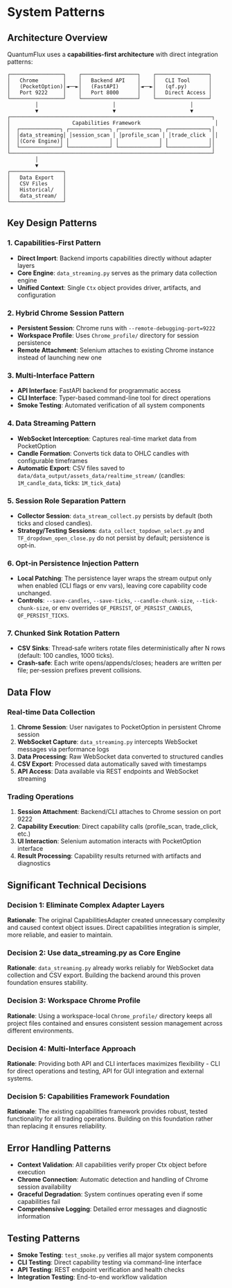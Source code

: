 # System Patterns

## Architecture Overview
QuantumFlux uses a **capabilities-first architecture** with direct integration patterns:

```
┌─────────────────┐    ┌──────────────────┐    ┌─────────────────┐
│   Chrome        │    │   Backend API    │    │   CLI Tool      │
│   (PocketOption)│◄──►│   (FastAPI)      │◄──►│   (qf.py)       │
│   Port 9222     │    │   Port 8000      │    │   Direct Access │
└─────────────────┘    └──────────────────┘    └─────────────────┘
         │                        │                        │
         ▼                        ▼                        ▼
┌─────────────────────────────────────────────────────────────────┐
│                    Capabilities Framework                        │
│  ┌─────────────┐ ┌─────────────┐ ┌─────────────┐ ┌─────────────┐│
│  │data_streaming│ │session_scan │ │profile_scan │ │trade_click  ││
│  │(Core Engine)│ │             │ │             │ │             ││
│  └─────────────┘ └─────────────┘ └─────────────┘ └─────────────┘│
└─────────────────────────────────────────────────────────────────┘
         │
         ▼
┌─────────────────┐
│   Data Export   │
│   CSV Files     │
│   Historical/   │
│   data_stream/  │
└─────────────────┘
```

## Key Design Patterns

### 1. Capabilities-First Pattern
- **Direct Import**: Backend imports capabilities directly without adapter layers
- **Core Engine**: `data_streaming.py` serves as the primary data collection engine
- **Unified Context**: Single `Ctx` object provides driver, artifacts, and configuration

### 2. Hybrid Chrome Session Pattern
- **Persistent Session**: Chrome runs with `--remote-debugging-port=9222`
- **Workspace Profile**: Uses `Chrome_profile/` directory for session persistence
- **Remote Attachment**: Selenium attaches to existing Chrome instance instead of launching new one

### 3. Multi-Interface Pattern
- **API Interface**: FastAPI backend for programmatic access
- **CLI Interface**: Typer-based command-line tool for direct operations
- **Smoke Testing**: Automated verification of all system components

### 4. Data Streaming Pattern
- **WebSocket Interception**: Captures real-time market data from PocketOption
- **Candle Formation**: Converts tick data to OHLC candles with configurable timeframes
- **Automatic Export**: CSV files saved to `data/data_output/assets_data/realtime_stream/` (candles: `1M_candle_data`, ticks: `1M_tick_data`)

### 5. Session Role Separation Pattern
- **Collector Session**: `data_stream_collect.py` persists by default (both ticks and closed candles).
- **Strategy/Testing Sessions**: `data_collect_topdown_select.py` and `TF_dropdown_open_close.py` do not persist by default; persistence is opt‑in.

### 6. Opt‑in Persistence Injection Pattern
- **Local Patching**: The persistence layer wraps the stream output only when enabled (CLI flags or env vars), leaving core capability code unchanged.
- **Controls**: `--save-candles`, `--save-ticks`, `--candle-chunk-size`, `--tick-chunk-size`, or env overrides `QF_PERSIST`, `QF_PERSIST_CANDLES`, `QF_PERSIST_TICKS`.

### 7. Chunked Sink Rotation Pattern
- **CSV Sinks**: Thread‑safe writers rotate files deterministically after N rows (default: 100 candles, 1000 ticks).
- **Crash‑safe**: Each write opens/appends/closes; headers are written per file; per‑session prefixes prevent collisions.

## Data Flow

### Real-time Data Collection
1. **Chrome Session**: User navigates to PocketOption in persistent Chrome session
2. **WebSocket Capture**: `data_streaming.py` intercepts WebSocket messages via performance logs
3. **Data Processing**: Raw WebSocket data converted to structured candles
4. **CSV Export**: Processed data automatically saved with timestamps
5. **API Access**: Data available via REST endpoints and WebSocket streaming

### Trading Operations
1. **Session Attachment**: Backend/CLI attaches to Chrome session on port 9222
2. **Capability Execution**: Direct capability calls (profile_scan, trade_click, etc.)
3. **UI Interaction**: Selenium automation interacts with PocketOption interface
4. **Result Processing**: Capability results returned with artifacts and diagnostics

## Significant Technical Decisions

### Decision 1: Eliminate Complex Adapter Layers
**Rationale**: The original CapabilitiesAdapter created unnecessary complexity and caused context object issues. Direct capabilities integration is simpler, more reliable, and easier to maintain.

### Decision 2: Use data_streaming.py as Core Engine
**Rationale**: `data_streaming.py` already works reliably for WebSocket data collection and CSV export. Building the backend around this proven foundation ensures stability.

### Decision 3: Workspace Chrome Profile
**Rationale**: Using a workspace-local `Chrome_profile/` directory keeps all project files contained and ensures consistent session management across different environments.

### Decision 4: Multi-Interface Approach
**Rationale**: Providing both API and CLI interfaces maximizes flexibility - CLI for direct operations and testing, API for GUI integration and external systems.

### Decision 5: Capabilities Framework Foundation
**Rationale**: The existing capabilities framework provides robust, tested functionality for all trading operations. Building on this foundation rather than replacing it ensures reliability.

## Error Handling Patterns
- **Context Validation**: All capabilities verify proper Ctx object before execution
- **Chrome Connection**: Automatic detection and handling of Chrome session availability
- **Graceful Degradation**: System continues operating even if some capabilities fail
- **Comprehensive Logging**: Detailed error messages and diagnostic information

## Testing Patterns
- **Smoke Testing**: `test_smoke.py` verifies all major system components
- **CLI Testing**: Direct capability testing via command-line interface
- **API Testing**: REST endpoint verification and health checks
- **Integration Testing**: End-to-end workflow validation
